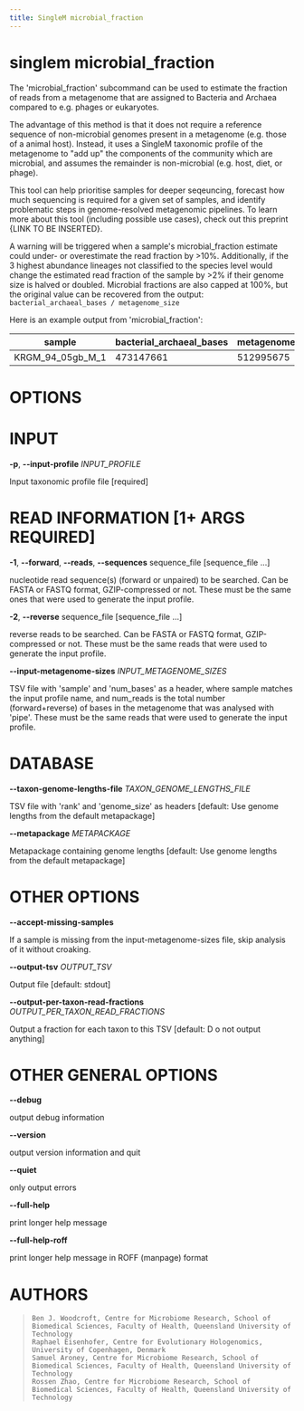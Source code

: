 ```yaml
---
title: SingleM microbial_fraction
---
```

# singlem microbial_fraction
The 'microbial_fraction' subcommand can be used to estimate the fraction of reads
from a metagenome that are assigned to Bacteria and Archaea compared to e.g.
phages or eukaryotes.

The advantage of this method is that it does not require a reference sequence of
non-microbial genomes present in a metagenome (e.g. those of a animal host).
Instead, it uses a SingleM taxonomic profile of the metagenome to "add up" the
components of the community which are microbial, and assumes the remainder is
non-microbial (e.g. host, diet, or phage).

This tool can help prioritise samples for deeper seqeuncing, forecast how much sequencing
is required for a given set of samples, and identify problematic steps in genome-resolved
metagenomic pipelines. To learn more about this tool (including possible use cases), check
out this preprint {LINK TO BE INSERTED}.

A warning will be triggered when a sample's microbial_fraction estimate could under- or 
overestimate the read fraction by >10%. Additionally, if the 3 highest abundance lineages 
not classified to the species level would change the estimated read fraction of the sample 
by >2% if their genome size is halved or doubled. Microbial fractions are also capped at
100%, but the original value can be recovered from the output:
`bacterial_archaeal_bases / metagenome_size`

Here is an example output from 'microbial_fraction':

| sample      | bacterial_archaeal_bases | metagenome_size | read_fraction | warning |
| ----------- | ------------------------ | --------------- | ------------- | ------- |
| KRGM_94_05gb_M_1 | 473147661           | 512995675       | 92.23%



OPTIONS
=======

INPUT
=====

**-p**, **\--input-profile** *INPUT_PROFILE*

  Input taxonomic profile file [required]

READ INFORMATION [1+ ARGS REQUIRED]
=====================================

**-1**, **\--forward**, **\--reads**, **\--sequences** sequence_file [sequence_file \...]

  nucleotide read sequence(s) (forward or unpaired) to be searched.
    Can be FASTA or FASTQ format, GZIP-compressed or not. These must be
    the same ones that were used to generate the input profile.

**-2**, **\--reverse** sequence_file [sequence_file \...]

  reverse reads to be searched. Can be FASTA or FASTQ format,
    GZIP-compressed or not. These must be the same reads that were used
    to generate the input profile.

**\--input-metagenome-sizes** *INPUT_METAGENOME_SIZES*

  TSV file with \'sample\' and \'num_bases\' as a header, where sample
    matches the input profile name, and num_reads is the total number
    (forward+reverse) of bases in the metagenome that was analysed with
    \'pipe\'. These must be the same reads that were used to generate
    the input profile.

DATABASE
========

**\--taxon-genome-lengths-file** *TAXON_GENOME_LENGTHS_FILE*

  TSV file with \'rank\' and \'genome_size\' as headers [default: Use
    genome lengths from the default metapackage]

**\--metapackage** *METAPACKAGE*

  Metapackage containing genome lengths [default: Use genome lengths
    from the default metapackage]

OTHER OPTIONS
=============

**\--accept-missing-samples**

  If a sample is missing from the input-metagenome-sizes file, skip
    analysis of it without croaking.

**\--output-tsv** *OUTPUT_TSV*

  Output file [default: stdout]

**\--output-per-taxon-read-fractions** *OUTPUT_PER_TAXON_READ_FRACTIONS*

  Output a fraction for each taxon to this TSV [default: D o not
    output anything]

OTHER GENERAL OPTIONS
=====================

**\--debug**

  output debug information

**\--version**

  output version information and quit

**\--quiet**

  only output errors

**\--full-help**

  print longer help message

**\--full-help-roff**

  print longer help message in ROFF (manpage) format

AUTHORS
=======

>     Ben J. Woodcroft, Centre for Microbiome Research, School of Biomedical Sciences, Faculty of Health, Queensland University of Technology
>     Raphael Eisenhofer, Centre for Evolutionary Hologenomics, University of Copenhagen, Denmark
>     Samuel Aroney, Centre for Microbiome Research, School of Biomedical Sciences, Faculty of Health, Queensland University of Technology
>     Rossen Zhao, Centre for Microbiome Research, School of Biomedical Sciences, Faculty of Health, Queensland University of Technology
